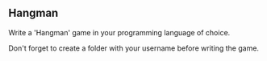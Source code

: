 ## Hangman

Write a 'Hangman' game in your programming language of choice.

Don't forget to create a folder with your username before writing the game.